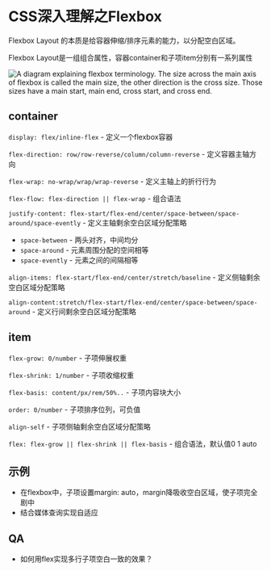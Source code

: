 # CSS深入理解之Flexbox

Flexbox Layout 的本质是给容器伸缩/排序元素的能力，以分配空白区域。

Flexbox Layout是一组组合属性，容器container和子项item分别有一系列属性

![A diagram explaining flexbox terminology. The size across the main axis of flexbox is called the main size, the other direction is the cross size. Those sizes have a main start, main end, cross start, and cross end.](https://css-tricks.com/wp-content/uploads/2018/11/00-basic-terminology.svg)

## container

`display: flex/inline-flex` - 定义一个flexbox容器

`flex-direction: row/row-reverse/column/column-reverse` - 定义容器主轴方向

`flex-wrap: no-wrap/wrap/wrap-reverse` - 定义主轴上的折行行为

`flex-flow: flex-direction || flex-wrap` - 组合语法

`justify-content: flex-start/flex-end/center/space-between/space-around/space-evently` - 定义主轴剩余空白区域分配策略

- `space-between` - 两头对齐，中间均分
- `space-around` - 元素周围分配的空间相等
- `space-evently` - 元素之间的间隔相等

`align-items: flex-start/flex-end/center/stretch/baseline` - 定义侧轴剩余空白区域分配策略

`align-content:stretch/flex-start/flex-end/center/space-between/space-around` - 定义行间剩余空白区域分配策略



## item

`flex-grow: 0/number` - 子项伸展权重

`flex-shrink: 1/number` - 子项收缩权重

`flex-basis: content/px/rem/50%..` - 子项内容块大小

`order: 0/number` - 子项排序位列，可负值

`align-self` - 子项侧轴剩余空白区域分配策略

`flex: flex-grow || flex-shrink || flex-basis` - 组合语法，默认值0 1 auto



## 示例

- 在flexbox中，子项设置margin: auto，margin降吸收空白区域，使子项完全剧中
- 结合媒体查询实现自适应



## QA

- 如何用flex实现多行子项空白一致的效果？